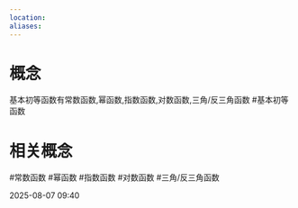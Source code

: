 ```yaml
---
location: 
aliases:
---
```

# 概念
基本初等函数有常数函数,幂函数,指数函数,对数函数,三角/反三角函数
#基本初等函数
# 相关概念
#常数函数
#幂函数
#指数函数
#对数函数
#三角/反三角函数

2025-08-07 09:40




